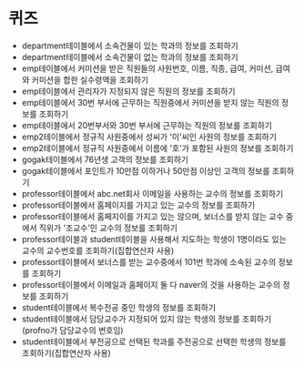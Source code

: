 # 퀴즈
- department테이블에서 소속건물이 있는 학과의 정보를 조회하기
- department테이블에서 소속건물이 없는 학과의 정보를 조회하기
- emp테이블에서 커미션을 받은 직원들의 사원번호, 이름, 직종, 급여, 커미션, 급여와 커미션을 합한 실수령액을 조회하기
- emp테이블에서 관리자가 지정되지 않은 직원의 정보를 조회하기
- emp테이블에서 30번 부서에 근무하는 직원중에서 커미션을 받지 않는 직원의 정보를 조회하기
- emp테이블에서 20번부서와 30번 부서에 근무하는 직원의 정보를 조회하기
- emp2테이블에서 정규직 사원중에서 성씨가 '이'씨인 사원의 정보를 조회하기
- emp2테이블에서 정규직 사원중에서 이름에 '호'가 포함된 사원의 정보를 조회하기
- gogak테이블에서 76년생 고객의 정보를 조회하기
- gogak테이블에서 포인트가 10만점 이하거나 50만점 이상인 고객의 정보를 조회하기
- professor테이블에서 abc.net회사 이메일을 사용하는 교수의 정보를 조회하기
- professor테이블에서 홈페이지를 가지고 있는 교수의 정보를 조회하기
- professor테이블에서 홈페지이를 가지고 있는 않으며, 보너스를 받지 않는 교수 중에서 직위가 '조교수'인 교수의 정보를 조회하기
- professor테이블과 student테이블을 사용해서 지도하는 학생이 1명이라도 있는 교수의 교수번호를 조회하기(집합연산자 사용)
- professor테이블에서 보너스를 받는 교수중에서 101번 학과에 소속된 교수의 정보를 조회하기
- professor테이블에서 이메일과 홈페이지 둘 다 naver의 것을 사용하는 교수의 정보를 조회하기
- student테이블에서 복수전공 중인 학생의 정보를 조회하기
- student테이블에서 담당교수가 지정되어 있지 않는 학생의 정보를 조회하기(profno가 담당교수의 번호임)
- student테이블에서 부전공으로 선택된 학과를 주전공으로 선택한 학생의 정보를 조회하기(집합연산자 사용)

